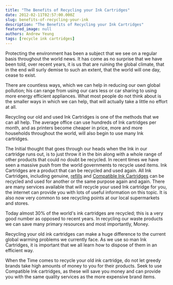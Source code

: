 ```yaml
---
title: "The Benefits of Recycling your Ink Cartridges"
date: 2012-02-11T02:57:00.000Z
slug: benefits-of-recycling-your-ink
description: "The Benefits of Recycling your Ink Cartridges"
featured_image: null
authors: Andrew Yeung
tags: [recycle ink cartridges]
---
```


Protecting the environment has been a subject that we see on a regular basis throughout the world news. It has come as no surprise that we have been told, over recent years, it is us that are ruining the global climate, that in the end will surly demise to such an extent, that the world will one day, cease to exist.

There are countless ways, which we can help in reducing our own global pollution; his can range from using our cars less or car sharing to using more energy efficient appliances. What most people do not think about is the smaller ways in which we can help, that will actually take a little no effort at all.

Recycling our old and used Ink Cartridges is one of the methods that we can all help. The average office can use hundreds of Ink cartridges per month, and as printers become cheaper in price, more and more households throughout the world, will also begin to use many Ink cartridges.

The Initial thought that goes through our heads when the Ink in our cartridge runs out, is to just throw it in the bin along with a whole range of other products that could no doubt be recycled. In recent times we have seen a massive push from the world governments to recycle used items. Ink Cartridges are a product that can be recycled and used again. All Ink Cartridges, including genuine, [refills](https://www.comboink.com/) and [Compatible Ink Cartridges](https://www.comboink.com/) can be recycled and used for another or the same purpose again and again. There are many services available that will recycle your used Ink cartridge for you, the internet can provide you with lots of useful information on this topic. It is also now very common to see recycling points at our local supermarkets and stores.

Today almost 30% of the world's ink cartridges are recycled; this is a very good number as opposed to recent years. In recycling our waste products we can save many primary resources and most importantly, Money.

Recycling your old ink cartridges can make a huge difference to the current global warming problems we currently face. As we use so man Ink Cartridges, it is important that we all learn how to dispose of them in an efficient way.

When the Time comes to recycle your old ink cartridge, do not let greedy brands take high amounts of money to you for their products. Seek to use Compatible Ink cartridges, as these will save you money and can provide you with the same quality services as the more expensive brand items.